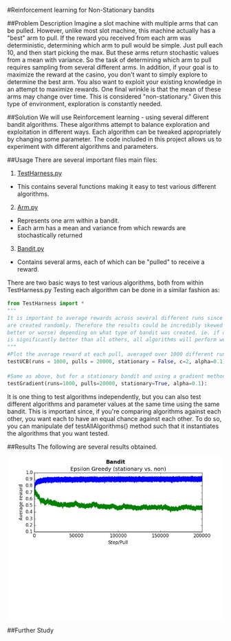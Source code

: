 #Reinforcement learning for Non-Stationary bandits

##Problem Description
Imagine a slot machine with multiple arms that can be pulled. However, unlike most slot machine, this machine actually has a "best" arm to pull. If the reward you received from each arm was deterministic, determining which arm to pull would be simple. Just pull each 10, and then start picking the max. But these arms return stochastic values from a mean with variance. So the task of determining which arm to pull requires sampling from several different arms. In addition, if your goal is to maximize the reward at the casino, you don't want to simply explore to determine the best arm. You also want to exploit your existing knowledge in an attempt to maximize rewards. One final wrinkle is that the mean of these arms may change over time. This is considered "non-stationary." Given this type of environment, exploration is constantly needed.

##Solution
We will use Reinforcement learning - using several different bandit algorithms. These algorithms attempt to balance exploration and exploitation in different ways. Each algorithm can be tweaked appropriately by changing some parameter. The code included in this project allows us to experiment with different algorithms and parameters. 

##Usage
There are several important files main files:

1. [TestHarness.py](TestHarness.py)
  * This contains several functions making it easy to test various different algorithms.
2. [Arm.py](Arm.py)
  * Represents one arm within a bandit. 
  * Each arm has a mean and variance from which rewards are stochastically returned
3.  [Bandit.py](Bandit.py)
  * Contains several arms, each of which can be "pulled" to receive a reward.

There are two basic ways to test various algorithms, both from within TestHarness.py
Testing each algorithm can be done in a similar fashion as:

```python
from TestHarness import *
"""
It is important to average rewards across several different runs since bandits 
are created randomly. Therefore the results could be incredibly skewed (for 
better or worse) depending on what type of bandit was created. ie. if one arm 
is significantly better than all others, all algorithms will perform well. 
"""
#Plot the average reward at each pull, averaged over 1000 different runs
testUCB(runs = 1000, pulls = 20000, stationary = False, c=2, alpha=0.1)

#Same as above, but for a stationary bandit and using a gradient method
testGradient(runs=1000, pulls=20000, stationary=True, alpha=0.1):

```

It is one thing to test algorithms independently, but you can also test different algorithms and parameter values at the same time using the same bandit. This is important since, if you're comparing algorithms against each other, you want each to have an equal chance against each other. To do so, you can manipulate def testAllAlgorithms() method such that it instantiates the algorithms that you want tested. 


##Results
The following are several results obtained.

![alt text](Results/EpsilonGreedyStationaryVsNonStationaryAverageReward.png "Epsilon Greedy Compared")

##Further Study
